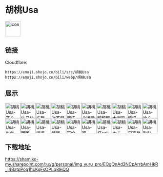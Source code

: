 # 胡桃Usa
<img src="https://emoji.shojo.cn/bili/src/胡桃Usa/icon.png" width="50" height="50" alt="icon">

## 链接
Cloudflare:
```
https://emoji.shojo.cn/bili/src/胡桃Usa
https://emoji.shojo.cn/bili/webp/胡桃Usa
```
## 展示
<img src="https://emoji.shojo.cn/bili/src/胡桃Usa/胡桃Usa-开心.png" width="50" height="50" alt="胡桃Usa-开心"><img src="https://emoji.shojo.cn/bili/src/胡桃Usa/胡桃Usa-生日快乐.png" width="50" height="50" alt="胡桃Usa-生日快乐"><img src="https://emoji.shojo.cn/bili/src/胡桃Usa/胡桃Usa-吃我一拳.png" width="50" height="50" alt="胡桃Usa-吃我一拳"><img src="https://emoji.shojo.cn/bili/src/胡桃Usa/胡桃Usa-对不起.png" width="50" height="50" alt="胡桃Usa-对不起"><img src="https://emoji.shojo.cn/bili/src/胡桃Usa/胡桃Usa-擦汗.png" width="50" height="50" alt="胡桃Usa-擦汗"><img src="https://emoji.shojo.cn/bili/src/胡桃Usa/胡桃Usa-永远爱你.png" width="50" height="50" alt="胡桃Usa-永远爱你"><img src="https://emoji.shojo.cn/bili/src/胡桃Usa/胡桃Usa-鹅鹅鹅.png" width="50" height="50" alt="胡桃Usa-鹅鹅鹅"><img src="https://emoji.shojo.cn/bili/src/胡桃Usa/胡桃Usa-大喇叭.png" width="50" height="50" alt="胡桃Usa-大喇叭"><img src="https://emoji.shojo.cn/bili/src/胡桃Usa/胡桃Usa-惊讶.png" width="50" height="50" alt="胡桃Usa-惊讶"><img src="https://emoji.shojo.cn/bili/src/胡桃Usa/胡桃Usa-比心.png" width="50" height="50" alt="胡桃Usa-比心"><img src="https://emoji.shojo.cn/bili/src/胡桃Usa/胡桃Usa-生气.png" width="50" height="50" alt="胡桃Usa-生气"><img src="https://emoji.shojo.cn/bili/src/胡桃Usa/胡桃Usa-困困.png" width="50" height="50" alt="胡桃Usa-困困"><img src="https://emoji.shojo.cn/bili/src/胡桃Usa/胡桃Usa-饿饿.png" width="50" height="50" alt="胡桃Usa-饿饿"><img src="https://emoji.shojo.cn/bili/src/胡桃Usa/胡桃Usa-哭哭.png" width="50" height="50" alt="胡桃Usa-哭哭"><img src="https://emoji.shojo.cn/bili/src/胡桃Usa/胡桃Usa-可怜.png" width="50" height="50" alt="胡桃Usa-可怜"><img src="https://emoji.shojo.cn/bili/src/胡桃Usa/胡桃Usa-歪.png" width="50" height="50" alt="胡桃Usa-歪"><img src="https://emoji.shojo.cn/bili/src/胡桃Usa/胡桃Usa-打call.png" width="50" height="50" alt="胡桃Usa-打call"><img src="https://emoji.shojo.cn/bili/src/胡桃Usa/胡桃Usa-攻击.png" width="50" height="50" alt="胡桃Usa-攻击"><img src="https://emoji.shojo.cn/bili/src/胡桃Usa/胡桃Usa-闪亮登场.png" width="50" height="50" alt="胡桃Usa-闪亮登场"><img src="https://emoji.shojo.cn/bili/src/胡桃Usa/胡桃Usa-贴贴.png" width="50" height="50" alt="胡桃Usa-贴贴">

## 下载地址

https://shamiko-my.sharepoint.com/:u:/g/personal/img_yuru_pro/EQgQnAd2NCpArrbAmHkR_j4BatpPog1hcKgFsOPLq89iQQ